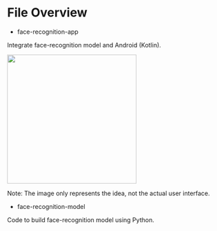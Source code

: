 # File Overview

- face-recognition-app

Integrate face-recognition model and Android (Kotlin).

<img src="https://i.ibb.co/42pgVSq/Screenshot-2023-04-24-185020.png" height="300">

Note: The image only represents the idea, not the actual user interface.

- face-recognition-model

Code to build face-recognition model using Python.

